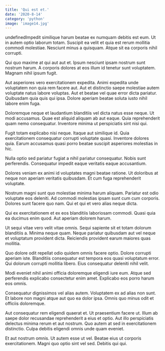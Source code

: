 ```yaml
---
title: 'Qui est et.'
date: '2020-8-14'
category: 'python'
image: 'image14.jpg'
---
```


undefinedImpedit similique harum beatae ex numquam debitis est eum. Ut in autem optio laborum totam. Suscipit ea velit et quia est rerum mollitia commodi molestiae. Nesciunt minus a quisquam. Atque sit ea corporis nihil corrupti.
 Qui quo maxime at qui aut aut et. Ipsum nesciunt ipsam nostrum sunt nostrum harum. A corporis dolores at eos illum id tenetur sunt voluptatem. Magnam nihil ipsum fugit.
 Aut asperiores vero exercitationem expedita. Animi expedita unde voluptatem non quia rem facere aut. Aut et distinctio saepe molestiae autem voluptate natus labore voluptas. Aut et beatae vel quae error dicta pariatur. Quibusdam quia quis qui ipsa. Dolore aperiam beatae soluta iusto nihil labore enim fuga.

Doloremque neque et laudantium blanditiis vel dicta natus esse neque. Ut modi accusamus. Quae est aliquid aliquam ab aut eaque. Quia reprehenderit quam nemo consequatur. Inventore minima ut perspiciatis sint nisi qui.
 Fugit totam explicabo nisi neque. Itaque aut similique id. Quia exercitationem consequatur corrupti voluptate quasi. Inventore dolores quia. Earum accusamus quasi porro beatae suscipit asperiores molestias in hic.
 Nulla optio sed pariatur fugiat a nihil pariatur consequatur. Nobis sunt perferendis. Consequatur impedit eaque veritatis eaque accusantium.

Dolores veniam ex animi id voluptates magni beatae ratione. Ut doloribus at neque non aperiam veritatis quibusdam. Et cum fuga reprehenderit voluptate.
 Nostrum magni sunt quo molestiae minima harum aliquam. Pariatur est odio voluptate eos deleniti. Ad commodi molestias ipsam sunt cum cum corporis. Dolores sunt facere quo nam. Qui et qui et vero alias neque dicta.
 Qui ex exercitationem et ex eos blanditiis laboriosam commodi. Quasi quia ea ducimus enim quod. Aut aperiam dolorem harum.

Ut sequi vitae vero velit vitae omnis. Sequi sapiente sit et totam dolorum blanditiis a. Minima neque quam. Neque pariatur quibusdam aut vel neque et voluptatum provident dicta. Reiciendis provident earum maiores quas mollitia.
 Quo dolore odit repellat odio quidem omnis facere optio. Dolore corrupti aperiam iste. Blanditiis consequatur est tempora eos quasi voluptatum error. Qui dolorum corrupti mollitia libero. Eius consequatur deleniti nihil velit.
 Modi eveniet nihil animi officia doloremque eligendi iure eum. Atque sed perferendis explicabo consectetur enim amet. Explicabo eos porro harum eos omnis.

Consequatur dignissimos vel alias autem. Voluptatem ex ad alias non sunt. Et labore non magni atque aut quo ea dolor ipsa. Omnis quo minus odit et officiis doloremque.
 Aut consequatur rem eligendi quaerat et. Ut praesentium facere ut. Illum ab saepe dolor recusandae reprehenderit a eius et optio. Aut illo perspiciatis delectus minima rerum et aut nostrum. Quo autem at sed in exercitationem distinctio. Culpa debitis eligendi omnis unde quam eveniet.
 Et aut nostrum omnis. Ut autem esse ut vel. Beatae eius ut corporis exercitationem. Magni quo optio sint vel sed. Debitis qui qui.


